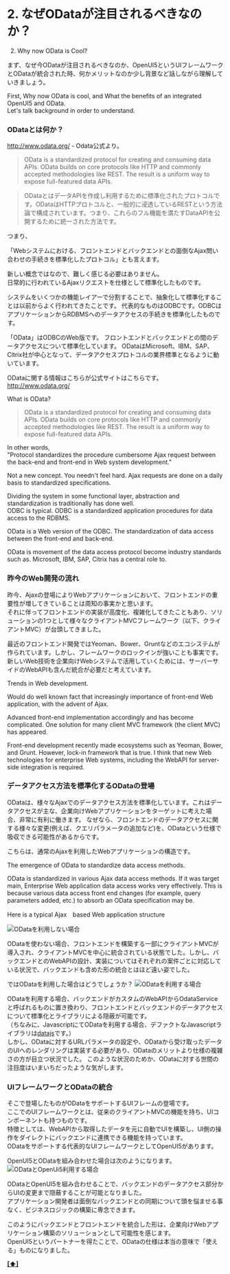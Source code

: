<a name="whatisodata">2. なぜODataが注目されるべきなのか？</a>
========

2. Why now OData is Cool?

まず、なぜ今ODataが注目されるべきなのか、OpenUI5というUIフレームワークとODataが統合された時、何かメリットなのか少し背景など話しながら理解していきましょう。

First, Why now OData is cool, and What the benefits of an integrated OpenUI5 and OData.  
Let's talk background in order to understand.

### ODataとは何か？

<http://www.odata.org/> - Odata公式より。

> OData is a standardized protocol for creating and consuming data APIs. OData builds on core protocols like HTTP and commonly accepted methodologies like REST. The result is a uniform way to expose full-featured data APIs.  

> ODataとはデータAPIを作成し利用するために標準化されたプロトコルです。ODataはHTTPプロトコルと、一般的に浸透しているRESTという方法論で構成されています。つまり、これらのフル機能を満たすDataAPIを公開するために統一された方法です。

つまり、

「Webシステムにおける、フロントエンドとバックエンドとの面倒なAjax問い合わせの手続きを標準化したプロトコル」とも言えます。

新しい概念ではなので、難しく感じる必要はありません。  
日常的に行われているAjaxリクエストを仕様として標準化したものです。

システムをいくつかの機能レイアーで分割することで、抽象化して標準化することは以前からよく行われてきたことです。
代表的なものはODBCです。ODBCはアプリケーションからRDBMSへのデータアクセスの手続きを標準化したものです。

「OData」はODBCのWeb版です。
フロントエンドとバックエンドとの間のデータアクセスについて標準化しています。
ODataはMicrosoft、IBM、SAP、Citrix社が中心となって、データアクセスプロトコルの業界標準となるように動いています。

ODataに関する情報はこちらが公式サイトはこちらです。  
<http://www.odata.org/>

What is OData?

> OData is a standardized protocol for creating and consuming data APIs. OData builds on core protocols like HTTP and commonly accepted methodologies like REST. The result is a uniform way to expose full-featured data APIs.  

In other words,  
"Protocol standardizes the procedure cumbersome Ajax request between the back-end and front-end in Web system development."

Not a new concept. You needn't feel hard.
Ajax requests are done on a daily basis to standardized specifications.

Dividing the system in some functional layer, abstraction and standardization is traditionally has done well.  
ODBC is typical. ODBC is a standardized application procedures for data access to the RDBMS.

OData is a Web version of the ODBC. The standardization of data access between the front-end and back-end.

OData is movement of the data access protocol become industry standards such as. Microsoft, IBM, SAP, Citrix has a central role to.

### 昨今のWeb開発の流れ

昨今、Ajaxの登場によりWebアプリケーションにおいて、フロントエンドの重要性が増してきていることは周知の事実かと思います。  
それに伴ってフロントエンドの実装が高度化、複雑化してきたこともあり、ソリューションの1つとして様々なクライアントMVCフレームワーク（以下、クライアントMVC）が台頭してきました。

最近のフロントエンド開発ではYeoman、Bower、Gruntなどのエコシステムが作られています。しかし、フレームワークのロックインが強いことも事実です。
新しいWeb技術を企業向けWebシステムで活用していくためには、サーバーサイドのWebAPIも含んだ統合が必要だと考えています。

Trends in Web development.

Would do well known fact that increasingly importance of front-end Web application, with the advent of Ajax.

Advanced front-end implementation accordingly and has become complicated. One solution for many client MVC framework (the client MVC) has appeared.

Front-end development recently made ecosystems such as Yeoman, Bower, and Grunt. However, lock-in framework that is true.
I think that new Web technologies for enterprise Web systems, including the WebAPI for server-side integration is required.

### データアクセス方法を標準化するODataの登場

ODataは、様々なAjaxでのデータアクセス方法を標準化しています。これはデータアクセスが主な、企業向けWebアプリケーションをターゲットに考えた場合、非常に有利に働きます。
なぜなら、フロントエンドのデータアクセスに関する様々な変更(例えば、クエリパラメータの追加など)を、ODataという仕様で吸収できる可能性があるからです。

こちらは、通常のAjaxを利用したWebアプリケーションの構造です。

The emergence of OData to standardize data access methods.

OData is standardized in various Ajax data access methods. If it was target main, Enterprise Web application data access works very effectively.
This is because various data access front end changes (for example, query parameters added, etc.) to absorb an OData specification may be.

Here is a typical Ajax　based Web application structure

![ODataを利用しない場合](img/2-1.png)

ODataを使わない場合、フロントエンドを構築する一部にクライアントMVCが導入され、クライアントMVCを中心に統合されている状態でした。しかし、バックエンドとのWebAPIの設計、実装についてはそれぞれの案件ごとに対応している状況で、バックエンドも含めた形の統合とはほど遠い姿でした。

ではODataを利用した場合はどうでしょうか？
![ODataを利用する場合](img/2-2.png)

ODataを利用する場合、バックエンドがカスタムのWebAPIからOdataServiceと呼ばれるものに置き換わり、フロントエンドとバックエンドのデータアクセスについて標準化とライブラリによる隠蔽が可能です。  
（ちなみに、JavascriptにてODataを利用する場合、デファクトなJavascriptライブラリは[datajs](http://datajs.codeplex.com/)です。）  
しかし、ODataに対するURLパラメータの設定や、ODataから受け取ったデータのUIへのレンダリングは実装する必要があり、ODataのメリットより仕様の複雑さの方が目立つ状況でした。
このような状況のためか、ODataに対する世間の注目度はいまいちだったような気がします。

### UIフレームワークとODataの統合

そこで登場したものがODataをサポートするUIフレームの登場です。  
ここでのUIフレームワークとは、従来のクライアントMVCの機能を持ち、UIコンポーネントも持つものです。  
特徴としては、WebAPIから取得したデータを元に自動でUIを構築し、UI側の操作をダイレクトにバックエンドに連携できる機能を持っています。  
ODataをサポートする代表的なUIフレームワークとしてOpenUI5があります。

OpenUI5とODataを組み合わせた場合は次のようになります。
![ODataとOpenUi5利用する場合](img/2-3.png)

ODataとOpenUI5を組み合わせることで、バックエンドのデータアクセス部分からUIの変更まで隠蔽することが可能となりました。  
アプリケーション開発者は面倒なバックエンドとの同期について頭を悩ませる事なく、ビジネスロジックの構築に専念できます。

このようにバックエンドとフロントエンドを統合した形は、企業向けWebアプリケーション構築のソリューションとして可能性を感じます。  
OpenUI5というパートナーを得たことで、ODataの仕様は本当の意味で「使える」ものになりました。

**[[⬆]](#table)**
